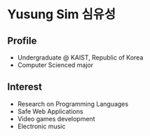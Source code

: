# Yusung Sim 심유성
## Profile
* Undergraduate @ KAIST, Republic of Korea
* Computer Scienced major

## Interest
* Research on Programming Languages
* Safe Web Applications
* Video games development
* Electronic music

